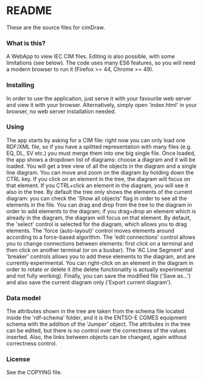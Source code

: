 # README #

These are the source files for cimDraw.

### What is this? ###

A WebApp to view IEC CIM files. Editing is also possible, with some limitations (see below).
The code uses many ES6 features, so you will need a modern browser to run it (Firefox >= 44, Chrome >= 49).

### Installing ###

In order to use the application, just serve it with your favourite web server and view it with your browser.
Alternatively, simply open 'index.html' in your browser, no web server installation needed.

### Using ###

The app starts by asking for a CIM file: right now you can only load one RDF/XML file, so if you have a splitted representation with many files (e.g. EQ, DL, SV etc.) you must merge them into one big single file.
Once loaded, the app shows a dropdown list of diagrams: choose a diagram and it will be loaded. You will get a tree view of all the objects in the diagram and a single line diagram. You can move and zoom on the diagram by holding down the CTRL key. If you click on an element in the tree, the diagram will focus on that element. If you CTRL+click an element in the diagram, you will see it also in the tree.
By default the tree only shows the elements of the current diagram: you can check the 'Show all objects' flag in order to see all the elements in the file. You can drag and drop from the tree to the diagram in order to add elements to the diagram; if you drag+drop an element which is already in the diagram, the diagram will focus on that element.
By default, the 'select' control is selected for the diagram, which allows you to drag elements. The 'force (auto-layout)' control moves elements around according to a force-based algorithm. The 'edit connections' control allows you to change connections between elements: first click on a terminal and then click on another terminal (or on a busbar).
The 'AC Line Segment' and 'breaker' controls allows you to add these elements to the diagram, and are currently experimental.
You can right-click on an element in the diagram in order to rotate or delete it (the delete functionality is actually experimental and not fully working).
Finally, you can save the modified file ('Save as...') and also save the current diagram only ('Export current diagram').

### Data model ###

The attributes shown in the tree are taken from the schema file located inside the 'rdf-schema' folder, and it is the ENTSO-E CGMES equipment schema with the addition of the 'Jumper' object.
The attributes in the tree can be edited, but there is no control over the correctness of the values inserted.
Also, the links between objects can be changed, again without correctness control.

### License ###

See the COPYING file.
